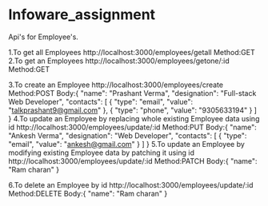 # Infoware_assignment

Api's for Employee's.

1.To get all Employees
http://localhost:3000/employees/getall
Method:GET
2.To get an Employees
http://localhost:3000/employees/getone/:id
Method:GET

3.To create an Employee
http://localhost:3000/employees/create
Method:POST
Body:{
    "name": "Prashant Verma",
    "designation": "Full-stack Web Developer",
    "contacts": [
      {
        "type": "email",
        "value": "talkprashant9@gmail.com"
      },
      {
        "type": "phone",
        "value": "9305633194"
      }
    ]
  }
4.To update an Employee by replacing whole existing Employee data using id
http://localhost:3000/employees/update/:id
Method:PUT
Body:{
    "name": "Ankesh Verma",
    "designation": "Web Developer",
    "contacts": [
      {
        "type": "email",
        "value": "ankesh@gmail.com"
      }
    ]
  }
5.To update an Employee by modifying existing Employee data by patching it using id
http://localhost:3000/employees/update/:id
Method:PATCH
Body:{
    "name": "Ram charan"
  }

6.To delete an Employee by id
http://localhost:3000/employees/update/:id
Method:DELETE
Body:{
    "name": "Ram charan"
  }
